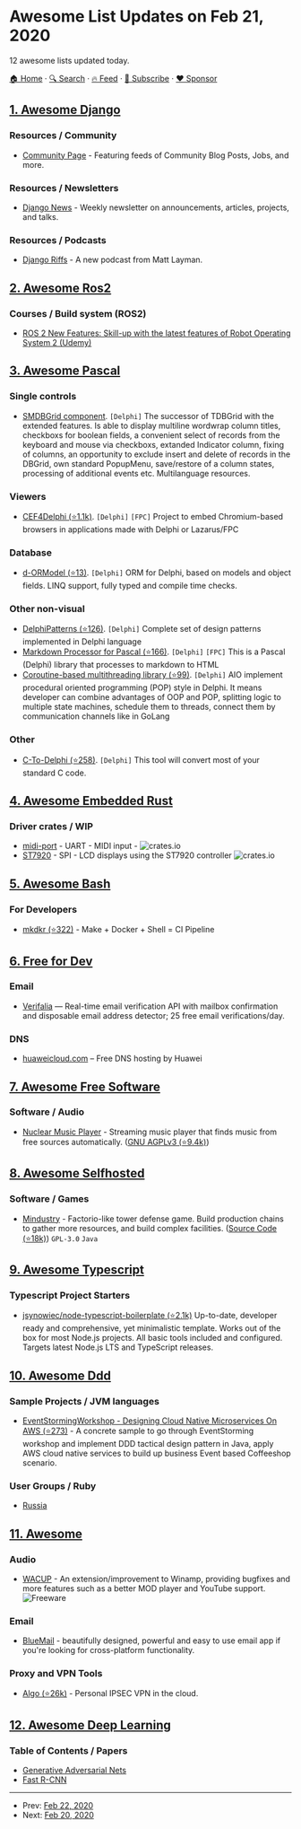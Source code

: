 # Awesome List Updates on Feb 21, 2020

12 awesome lists updated today.

[🏠 Home](/README.md) · [🔍 Search](https://www.trackawesomelist.com/search/) · [🔥 Feed](https://www.trackawesomelist.com/rss.xml) · [📮 Subscribe](https://trackawesomelist.us17.list-manage.com/subscribe?u=d2f0117aa829c83a63ec63c2f&id=36a103854c) · [❤️  Sponsor](https://github.com/sponsors/theowenyoung)



## [1. Awesome Django](/content/wsvincent/awesome-django/README.md)

### Resources / Community

*   [Community Page](https://www.djangoproject.com/community/) - Featuring feeds of Community Blog Posts, Jobs, and more.

### Resources / Newsletters

*   [Django News](https://django-news.com) - Weekly newsletter on announcements, articles, projects, and talks.

### Resources / Podcasts

*   [Django Riffs](https://djangoriffs.com) - A new podcast from Matt Layman.

## [2. Awesome Ros2](/content/fkromer/awesome-ros2/README.md)

### Courses / Build system (ROS2)

*   [ROS 2 New Features: Skill-up with the latest features of Robot Operating System 2  (Udemy)](https://www.udemy.com/course/ros-2-new-features/)

## [3. Awesome Pascal](/content/Fr0sT-Brutal/awesome-pascal/README.md)

### Single controls

*   [SMDBGrid component](http://www.scalabium.com/smdbgrid.htm). `[Delphi]` The successor of TDBGrid with the extended features. Is able to display multiline wordwrap column titles, checkboxs for boolean fields, a convenient select of records from the keyboard and mouse via checkboxs, extanded Indicator column, fixing of columns, an opportunity to exclude insert and delete of records in the DBGrid, own standard PopupMenu, save/restore of a column states, processing of additional events etc. Multilanguage resources.

### Viewers

*   [CEF4Delphi (⭐1.1k)](https://github.com/salvadordf/CEF4Delphi). `[Delphi]` `[FPC]` Project to embed Chromium-based browsers in applications made with Delphi or Lazarus/FPC

### Database

*   [d-ORModel (⭐13)](https://github.com/ultraware/d-ORModel). `[Delphi]` ORM for Delphi, based on models and object fields. LINQ support, fully typed and compile time checks.

### Other non-visual

*   [DelphiPatterns (⭐126)](https://github.com/jimmckeeth/DelphiPatterns). `[Delphi]` Complete set of design patterns implemented in Delphi language
*   [Markdown Processor for Pascal (⭐166)](https://github.com/grahamegrieve/delphi-markdown). `[Delphi]` `[FPC]` This is a Pascal (Delphi) library that processes to markdown to HTML
*   [Coroutine-based multithreading library (⭐99)](https://github.com/Purik/AIO). `[Delphi]` AIO implement procedural oriented programming (POP) style in Delphi. It means developer can combine advantages of OOP and POP, splitting logic to multiple state machines, schedule them to threads, connect them by communication channels like in GoLang

### Other

*   [C-To-Delphi (⭐258)](https://github.com/WouterVanNifterick/C-To-Delphi). `[Delphi]` This tool will convert most of your standard C code.

## [4. Awesome Embedded Rust](/content/rust-embedded/awesome-embedded-rust/README.md)

### Driver crates / WIP

*   [midi-port](https://crates.io/crates/midi-port) - UART - MIDI input - ![crates.io](https://img.shields.io/crates/v/midi-port.svg)
*   [ST7920](https://crates.io/crates/st7920) - SPI - LCD displays using the ST7920 controller ![crates.io](https://img.shields.io/crates/v/st7920.svg)

## [5. Awesome Bash](/content/awesome-lists/awesome-bash/README.md)

### For Developers

*   [mkdkr (⭐322)](https://github.com/rosineygp/mkdkr) - Make + Docker + Shell = CI Pipeline

## [6. Free for Dev](/content/ripienaar/free-for-dev/README.md)

### Email

*   [Verifalia](https://verifalia.com/email-verification-api) — Real-time email verification API with mailbox confirmation and disposable email address detector; 25 free email verifications/day.

### DNS

*   [huaweicloud.com](https://www.huaweicloud.com/intl/en-us/product/dns.html) – Free DNS hosting by Huawei

## [7. Awesome Free Software](/content/johnjago/awesome-free-software/README.md)

### Software / Audio

*   [Nuclear Music Player](https://nuclear.js.org/) - Streaming music player that finds music from free sources automatically. ([GNU AGPLv3 (⭐9.4k)](https://github.com/nukeop/nuclear/blob/master/LICENSE))

## [8. Awesome Selfhosted](/content/awesome-selfhosted/awesome-selfhosted/README.md)

### Software / Games

*   [Mindustry](https://mindustrygame.github.io/) - Factorio-like tower defense game. Build production chains to gather more resources, and build complex facilities. ([Source Code (⭐18k)](https://github.com/Anuken/Mindustry)) `GPL-3.0` `Java`

## [9. Awesome Typescript](/content/dzharii/awesome-typescript/README.md)

### Typescript Project Starters

*   [jsynowiec/node-typescript-boilerplate (⭐2.1k)](https://github.com/jsynowiec/node-typescript-boilerplate) Up-to-date, developer ready and comprehensive, yet minimalistic template. Works out of the box for most Node.js projects. All basic tools included and configured. Targets latest Node.js LTS and TypeScript releases.

## [10. Awesome Ddd](/content/heynickc/awesome-ddd/README.md)

### Sample Projects / JVM languages

*   [EventStormingWorkshop - Designing Cloud Native Microservices On AWS (⭐273)](https://github.com/humank/EventStormingWorkShop/) - A concrete sample to go through EventStorming workshop and implement DDD tactical design pattern in Java, apply AWS cloud native services to build up business Event based Coffeeshop scenario.

### User Groups / Ruby

*   [Russia](https://t.me/dddevotion)

## [11. Awesome](/content/Awesome-Windows/Awesome/README.md)

### Audio

*   [WACUP](https://getwacup.com/preview) - An extension/improvement to Winamp, providing bugfixes and more features such as a better MOD player and YouTube support. ![Freeware](https://cdn.rawgit.com/Awesome-Windows/Awesome/master/media/free.svg)

### Email

*   [BlueMail](https://www.bluemail.me/desktop/) - beautifully designed, powerful and easy to use email app if you're looking for cross-platform functionality.

### Proxy and VPN Tools

*   [Algo (⭐26k)](https://github.com/trailofbits/algo) - Personal IPSEC VPN in the cloud.

## [12. Awesome Deep Learning](/content/ChristosChristofidis/awesome-deep-learning/README.md)

### Table of Contents / Papers

*   [Generative Adversarial Nets](https://arxiv.org/pdf/1406.2661v1.pdf)
*   [Fast R-CNN](https://arxiv.org/pdf/1504.08083.pdf)

---

- Prev: [Feb 22, 2020](/content/2020/02/22/README.md)
- Next: [Feb 20, 2020](/content/2020/02/20/README.md)